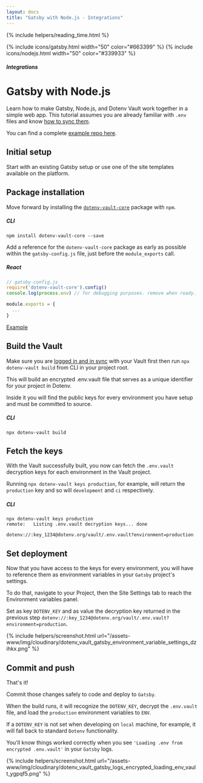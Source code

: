 ```yaml
---
layout: docs
title: "Gatsby with Node.js - Integrations"
---
```


{% include helpers/reading_time.html %}

{% include icons/gatsby.html width="50" color="#663399" %}
{% include icons/nodejs.html width="50" color="#339933" %}

##### Integrations
# __Gatsby with Node.js__

Learn how to make Gatsby, Node.js, and Dotenv Vault work together in a simple web app. This tutorial assumes you are already familiar with `.env` files and know [how to sync them](/docs/tutorials/sync).

You can find a complete [example repo here](https://github.com/dotenv-org/integration-example-gatsby-nodejs).

## Initial setup
Start with an existing Gatsby setup or use one of the site templates available on the platform.

## Package installation
Move forward by installing the [`dotenv-vault-core`](https://github.com/dotenv-org/dotenv-vault-core) package with `npm`.

##### CLI
```shell
npm install dotenv-vault-core --save
```

Add a reference for the `dotenv-vault-core` package as early as possible within the `gatsby-config.js` file, just before the `module_exports` call.

##### React
```js
// gatsby-config.js
require('dotenv-vault-core').config()
console.log(process.env) // for debugging purposes. remove when ready.

module.exports = {
  ...
}
```
[Example](https://github.com/dotenv-org/integration-example-gatsby-nodejs/blob/main/gatsby-config.js)

## Build the Vault
Make sure you are [logged in and in sync](/docs/tutorials/sync) with your Vault first then run `npx dotenv-vault build` from CLI in your project root.

This will build an encrypted .env.vault file that serves as a unique identifier for your project in Dotenv.

Inside it you will find the public keys for every environment you have setup and must be committed to source.

##### CLI
```shell
npx dotenv-vault build
```

## Fetch the keys
With the Vault successfully built, you now can fetch the `.env.vault` decryption keys for each environment in the Vault project.

Running `npx dotenv-vault keys production`, for example, will return the `production` key and so will `development` and `ci` respectively.

##### CLI
```shell
npx dotenv-vault keys production
remote:   Listing .env.vault decryption keys... done

dotenv://:key_1234@dotenv.org/vault/.env.vault?environment=production
```

## Set deployment
Now that you have access to the keys for every environment, you will have to reference them as environment variables in your `Gatsby` project's settings.

To do that, navigate to your Project, then the Site Settings tab to reach the Environment variables panel.

Set as key `DOTENV_KEY` and as value the decryption key returned in the previous step `dotenv://:key_1234@dotenv.org/vault/.env.vault?environment=production`.

{% include helpers/screenshot.html url="/assets-www/img/cloudinary/dotenv_vault_gatsby_environment_variable_settings_dzihkx.png" %}

## Commit and push
That's it!

Commit those changes safely to code and deploy to `Gatsby`.

When the build runs, it will recognize the `DOTENV_KEY`, decrypt the `.env.vault` file, and load the `production` environment variables to `ENV`.

If a `DOTENV_KEY` is not set when developing on `local` machine, for example, it will fall back to standard `Dotenv` functionality.

You'll know things worked correctly when you see `'Loading .env from encrypted .env.vault'` in your `Gatsby` logs.

{% include helpers/screenshot.html url="/assets-www/img/cloudinary/dotenv_vault_gatsby_logs_encrypted_loading_env_vault_ygpqf5.png" %}
